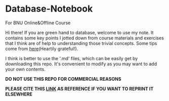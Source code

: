# Database-Notebook
For BNU Online&amp;Offline Course

Hi there! If you are green hand to database, welcome to use my note. 
It contains some key points I jotted down from course materials and exercises that I think are of help to understanding those trivial concepts. Some tips come from [here](https://blog.csdn.net/lic1697067085/article/details/122471733)(Heartily grateful!).

I think is better to use the '.md' files, which can be easily get by downloading this repo. It's convenient to modify as you may want to add your own contents. 

**DO NOT USE THIS REPO FOR COMMERCIAL REASONS**

**PLEASE CITE THIS [LINK](https://github.com/Tsukasane/Database-Notebook/edit/main/README.md) AS REFERENCE IF YOU WANT TO REPRINT IT ELSEWHERE**
